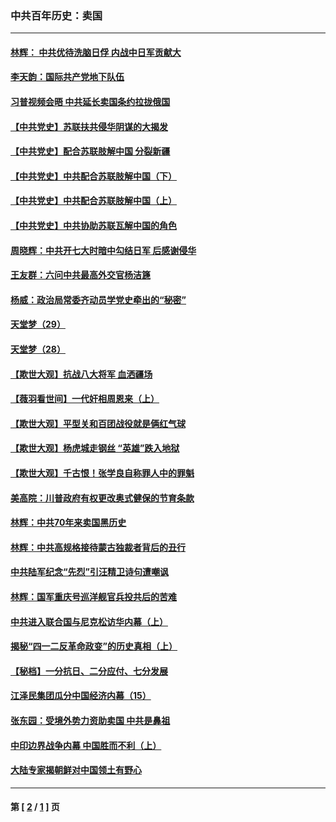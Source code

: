 ### 中共百年历史：卖国
---
#### [林辉： 中共优待洗脑日俘 内战中日军贡献大](../../pages/nf1176117/n13624644.md?01030430) 
#### [李天韵：国际共产党地下队伍](../../pages/nf1176117/n13611808.md?01030430) 
#### [习普视频会晤 中共延长卖国条约拉拢俄国](../../pages/nf1176117/n13060971.md?01030430) 
#### [【中共党史】苏联扶共侵华阴谋的大揭发](../../pages/nf1176117/n13056050.md?01030430) 
#### [【中共党史】配合苏联肢解中国 分裂新疆](../../pages/nf1176117/n13040700.md?01030430) 
#### [【中共党史】中共配合苏联肢解中国（下）](../../pages/nf1176117/n13035660.md?01030430) 
#### [【中共党史】中共配合苏联肢解中国（上）](../../pages/nf1176117/n13030262.md?01030430) 
#### [【中共党史】中共协助苏联瓦解中国的角色](../../pages/nf1176117/n13018109.md?01030430) 
#### [周晓辉：中共开七大时暗中勾结日军 后感谢侵华](../../pages/nf1176117/n12921960.md?01030430) 
#### [王友群：六问中共最高外交官杨洁篪](../../pages/nf1176117/n12836495.md?01030430) 
#### [杨威：政治局常委齐动员学党史牵出的“秘密”](../../pages/nf1176117/n12764642.md?01030430) 
#### [天堂梦（29）](../../pages/nf1176117/n12408465.md?01030430) 
#### [天堂梦（28）](../../pages/nf1176117/n12408309.md?01030430) 
#### [【欺世大观】抗战八大将军 血洒疆场](../../pages/nf1176117/n12357044.md?01030430) 
#### [【薇羽看世间】一代奸相周恩来（上）](../../pages/nf1176117/n12401109.md?01030430) 
#### [【欺世大观】平型关和百团战役就是俩红气球](../../pages/nf1176117/n12359157.md?01030430) 
#### [【欺世大观】杨虎城走钢丝 “英雄”跌入地狱](../../pages/nf1176117/n12358840.md?01030430) 
#### [【欺世大观】千古恨！张学良自称罪人中的罪魁](../../pages/nf1176117/n12358629.md?01030430) 
#### [美高院：川普政府有权更改奥式健保的节育条款](../../pages/nf1176117/n12242171.md?01030430) 
#### [林辉：中共70年来卖国黑历史](../../pages/nf1176117/n11552181.md?01030430) 
#### [林辉：中共高规格接待蒙古独裁者背后的丑行](../../pages/nf1176117/n11225005.md?01030430) 
#### [中共陆军纪念“先烈”引汪精卫诗句遭嘲讽](../../pages/nf1176117/n11153345.md?01030430) 
#### [林辉：国军重庆号巡洋舰官兵投共后的苦难](../../pages/nf1176117/n10997801.md?01030430) 
#### [中共进入联合国与尼克松访华内幕（上）](../../pages/nf1176117/n10138788.md?01030430) 
#### [揭秘“四一二反革命政变”的历史真相（上）](../../pages/nf1176117/n9996650.md?01030430) 
#### [【秘档】一分抗日、二分应付、七分发展](../../pages/nf1176117/n9331484.md?01030430) 
#### [江泽民集团瓜分中国经济内幕（15）](../../pages/nf1176117/n9268584.md?01030430) 
#### [张东园：受境外势力资助卖国 中共是鼻祖](../../pages/nf1176117/n9272480.md?01030430) 
#### [中印边界战争内幕 中国胜而不利（上）](../../pages/nf1176117/n9252458.md?01030430) 
#### [大陆专家揭朝鲜对中国领土有野心](../../pages/nf1176117/n9074056.md?01030430) 

---
#### 第 [ [2](./2.md?01030430) / [1](./1.md?01030430) ] 页
